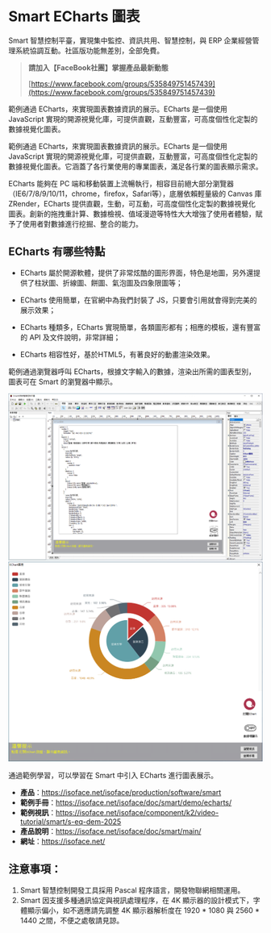 # Smart ECharts 圖表

Smart 智慧控制平臺，實現集中監控、資訊共用、智慧控制，與 ERP 企業經營管理系統協調互動。社區版功能無差別，全部免費。

> **請加入【FaceBook社團】掌握產品最新動態**
>
> [https://www.facebook.com/groups/535849751457439](https://www.facebook.com/groups/535849751457439)

範例通過 ECharts，來實現圖表數據資訊的展示。ECharts 是一個使用 JavaScript 實現的開源視覺化庫，可提供直觀，互動豐富，可高度個性化定製的數據視覺化圖表。

範例通過 ECharts，來實現圖表數據資訊的展示。ECharts 是一個使用 JavaScript 實現的開源視覺化庫，可提供直觀，互動豐富，可高度個性化定製的數據視覺化圖表。它涵蓋了各行業使用的專業圖表，滿足各行業的圖表顯示需求。

ECharts 能夠在 PC 端和移動裝置上流暢執行，相容目前絕大部分瀏覽器（IE6/7/8/9/10/11，chrome，firefox，Safari等），底層依賴輕量級的 Canvas 庫 ZRender，ECharts 提供直觀，生動，可互動，可高度個性化定製的數據視覺化圖表。創新的拖拽重計算、數據檢視、值域漫遊等特性大大增強了使用者體驗，賦予了使用者對數據進行挖掘、整合的能力。

## ECharts 有哪些特點

* ECharts 屬於開源軟體，提供了非常炫酷的圖形界面，特色是地圖，另外還提供了柱狀圖、折線圖、餅圖、氣泡圖及四象限圖等；

* ECharts 使用簡單，在官網中為我們封裝了 JS，只要會引用就會得到完美的展示效果；

* ECharts 種類多，ECharts 實現簡單，各類圖形都有；相應的模板，還有豐富的 API 及文件說明，非常詳細；

* ECharts 相容性好，基於HTML5，有著良好的動畫渲染效果。

範例通過瀏覽器呼叫 ECharts，根據文字輸入的數據，渲染出所需的圖表型別，圖表可在 Smart 的瀏覽器中顯示。

![](images/20220919165348.png)
![](images/20220919165428.png)

通過範例學習，可以學習在 Smart 中引入 ECharts 進行圖表展示。



* **產品**：https://isoface.net/isoface/production/software/smart
* **範例手冊**：https://isoface.net/isoface/doc/smart/demo/echarts/
* **範例視訊**：https://isoface.net/isoface/component/k2/video-tutorial/smart/s-eq-dem-2025
* **產品說明**：https://isoface.net/isoface/doc/smart/main/
* **網址**：https://isoface.net/

## 注意事項：
1. Smart 智慧控制開發工具採用 Pascal 程序語言，開發物聯網相關運用。
2. Smart 因支援多種通訊協定與視訊處理程序，在 4K 顯示器的設計模式下，字體顯示偏小，如不適應請先調整 4K 顯示器解析度在 1920 * 1080 與 2560 * 1440 之間，不便之處敬請見諒。